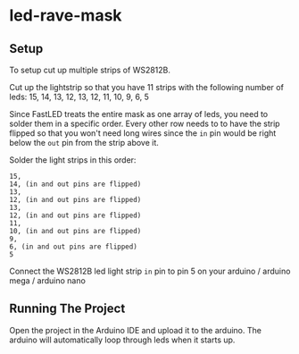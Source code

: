 # led-rave-mask

## Setup

To setup cut up multiple strips of WS2812B.

Cut up the lightstrip so that you have 11 strips with the following number of leds: 15, 14, 13, 12, 13, 12, 11, 10, 9, 6, 5

Since FastLED treats the entire mask as one array of leds, you need to solder them in a specific order. Every other row needs to to have the strip flipped so that you won't need long wires since the `in` pin would be right below the `out` pin from the strip above it.

Solder the light strips in this order:
```
15,
14, (in and out pins are flipped)
13,
12, (in and out pins are flipped)
13,
12, (in and out pins are flipped)
11,
10, (in and out pins are flipped)
9,
6, (in and out pins are flipped)
5
```
Connect the WS2812B led light strip `in` pin to pin 5 on your arduino / arduino mega / arduino nano

## Running The Project

Open the project in the Arduino IDE and upload it to the arduino. The arduino will automatically loop through leds when it starts up.

